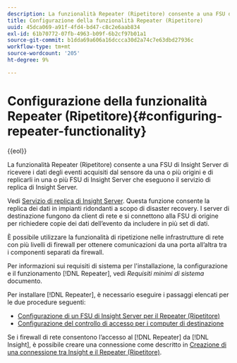 ```yaml
---
description: La funzionalità Repeater (Ripetitore) consente a una FSU di Insight Server di ricevere i dati degli eventi acquisiti dal sensore da una o più origini e di replicarli in una o più FSU di Insight Server che eseguono il servizio di replica di Insight Server.
title: Configurazione della funzionalità Repeater (Ripetitore)
uuid: 45dca069-a91f-4fd4-bd47-c8c2e6aab834
exl-id: 61b70772-07fb-4963-b09f-6b2cf97b01a1
source-git-commit: b1dda69a606a16dccca30d2a74c7e63dbd27936c
workflow-type: tm+mt
source-wordcount: '205'
ht-degree: 9%

---
```


# Configurazione della funzionalità Repeater (Ripetitore){#configuring-repeater-functionality}

{{eol}}

La funzionalità Repeater (Ripetitore) consente a una FSU di Insight Server di ricevere i dati degli eventi acquisiti dal sensore da una o più origini e di replicarli in una o più FSU di Insight Server che eseguono il servizio di replica di Insight Server.

Vedi [Servizio di replica di Insight Server](../../../../home/c-inst-svr/c-ins-svr-rep-svc/c-ins-svr-rep-svc.md#concept-926e654e80d943a0b6ac44a82a510d92). Questa funzione consente la replica dei dati in impianti ridondanti a scopo di disaster recovery. I server di destinazione fungono da client di rete e si connettono alla FSU di origine per richiedere copie dei dati dell’evento da includere in più set di dati.

È possibile utilizzare la funzionalità di ripetizione nelle infrastrutture di rete con più livelli di firewall per ottenere comunicazioni da una porta all’altra tra i componenti separati da firewall.

Per informazioni sui requisiti di sistema per l&#39;installazione, la configurazione e il funzionamento [!DNL Repeater], vedi *Requisiti minimi di sistema* documento.

Per installare [!DNL Repeater], è necessario eseguire i passaggi elencati per le due procedure seguenti:

* [Configurazione di un FSU di Insight Server per il Repeater (Ripetitore)](../../../../home/c-inst-svr/c-rptr-fntly/c-cnfg-rptr-fntly/t-cfg-fsu-rptr.md#task-1ad7fa5777b845f4bd398f97226e56b2)
* [Configurazione del controllo di accesso per i computer di destinazione](../../../../home/c-inst-svr/c-rptr-fntly/c-cnfg-rptr-fntly/t-cfg-acc-ctrll-tgt-mach.md#task-0e49953728444839bc0a26234501a4c5)

Se i firewall di rete consentono l’accesso al [!DNL Repeater] da [!DNL Insight], è possibile creare una connessione come descritto in [Creazione di una connessione tra Insight e il Repeater (Ripetitore)](../../../../home/c-inst-svr/c-rptr-fntly/c-cnfg-rptr-fntly/t-crt-conn-ins-rptr.md#task-785bfe5f0e31484683e4345038add118).
